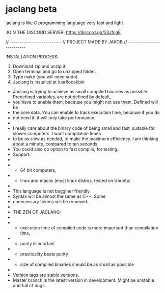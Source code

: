 # jaclang beta
jaclang is like C programming language very fast and light

JOIN THE DISCORD SERVER: https://discord.gg/33JfcgE

// --------------------------
// PROJECT MADE BY JAKOB
// --------------------------

INSTALLATION PROCESS:
1. Download zip and unzip it.
2. Open terminal and go to unzipped folder.
3. Type make (you will need sudo).
4. Jaclang is installed at /usr/local/bin



 * Jaclang is trying to achieve as small compiled binaries as possible. Predefined variables, are not defined by default, 
 * you have to enable them, because you might not use them. Defined will be 
 * the core data. You can enable to track execution time, because if you do 
 * not need it, it will only take performance.  
 * 
 * I really care about the binary code of being small and fast, suitable for slower computers. I want compilation times 
 * to be as slow as needed, to make the maximum efficiency. I am thinking about a minute, compared to ten seconds. 
 * You could also do option to fast compile, for testing.
 * Support:
 * 
 * - 64 bit computers,
 * - linux and macos (most linux distros, tested on Ubuntu)
 * 
 * This language is not begginer friendly.
 * Syntax will be almost the same as C++. Some 
 * unnecessary tokens will be removed.
 * 
 *  THE ZEN OF JACLANG:
 * 
 * - execution time of compiled code is more important than compilation time,
 * - purity is imortant
 * - practicality beats purity
 * - size of compiled binaries should be as small as possible
 *
 * Version tags are stable versions. 
 * Master branch is the latest version in development. Might be unstable and full of bugs.
